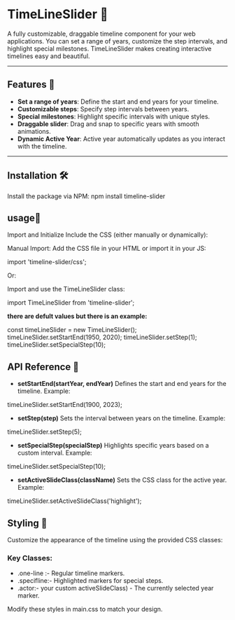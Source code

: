 # TimeLineSlider 📅  

A fully customizable, draggable timeline component for your web applications. You can set a range of years, customize the step intervals, and highlight special milestones. TimeLineSlider makes creating interactive timelines easy and beautiful.

---

## Features 🌟
- **Set a range of years**: Define the start and end years for your timeline.  
- **Customizable steps**: Specify step intervals between years.  
- **Special milestones**: Highlight specific intervals with unique styles.  
- **Draggable slider**: Drag and snap to specific years with smooth animations.  
- **Dynamic Active Year**: Active year automatically updates as you interact with the timeline.

---

## Installation 🛠️

Install the package via NPM:
    npm install timeline-slider
## usage📖
Import and Initialize
Include the CSS (either manually or dynamically):

Manual Import:
Add the CSS file in your HTML or import it in your JS:

import 'timeline-slider/css';

Or:

<link rel="stylesheet" href="node_modules/timeline-slider/css/main.css">

Import and use the TimeLineSlider class:

import TimeLineSlider from 'timeline-slider';

**there are defult values but there is an example:**

const timeLineSlider = new TimeLineSlider();
timeLineSlider.setStartEnd(1950, 2020); 
timeLineSlider.setStep(1);             
timeLineSlider.setSpecialStep(10);

## API Reference 🚀
- **setStartEnd(startYear, endYear)**
Defines the start and end years for the timeline.
Example:


timeLineSlider.setStartEnd(1900, 2023);

- **setStep(step)**
Sets the interval between years on the timeline.
Example:

timeLineSlider.setStep(5);

- **setSpecialStep(specialStep)**
Highlights specific years based on a custom interval.
Example:

timeLineSlider.setSpecialStep(10); 

- **setActiveSlideClass(className)**
Sets the CSS class for the active year.
Example:

timeLineSlider.setActiveSlideClass('highlight');
 
## Styling  🎨
Customize the appearance of the timeline using the provided CSS classes:

### Key Classes:
- .one-line :- Regular timeline markers.
- .specifline:- Highlighted markers for special steps.
- .actor:- your custom activeSlideClass) - The currently selected year marker.

Modify these styles in main.css to match your design.
